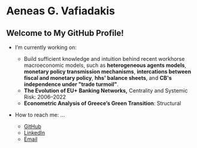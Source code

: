 # Aeneas G. Vafiadakis

## Welcome to My GitHub Profile!

- I’m currently working on:
  - Build sufficient knowledge and intuition behind recent workhorse macroeconomic models, such as **heterogeneous agents models**, **monetary policy transmission mechanisms**, **intercations between fiscal and monetary policy**, **hhs' balance sheets**, and **CB's independence under "trade turmoil"**.
  - **The Evolution of EU+ Banking Networks,** Centrality and Systemic Risk: 2006–2022
  - **Econometric Analysis of Greece’s Green Transition**: Structural 
        
- How to reach me: ...
  - [GitHub](https://github.com/AineiasGV)
  - [LinkedIn](https://linkedin.com/in/aeneas-vafiadakis)
  - [Email](mailto:aineiasva@gmail.com)
